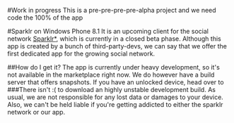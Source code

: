 #Work in progress
This is a pre-pre-pre-pre-alpha project and we need code the 100% of the app

#Sparklr on Windows Phone 8.1
It is an upcoming client for the social network [Sparklr*](http://www.sparklr.me), which is currently in a closed beta phase. Although this app is created by a bunch of third-party-devs, we can say that we offer the first dedicated app for the growing social network.

##How do I get it?
The app is currently under heavy development, so it's not available in the marketplace right now. We do however have a build server that offers snapshots. If you have an unlocked device, head over to 
###There isn't :(
to download an highly unstable development build. As usual, we are not responsible for any lost data or damages to your device. Also, we can't be held liable if you're getting addicted to either the sparklr network or our app.

